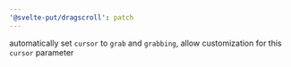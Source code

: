 ```yaml
---
'@svelte-put/dragscroll': patch
---
```


automatically set `cursor` to `grab` and `grabbing`, allow customization for this `cursor` parameter

